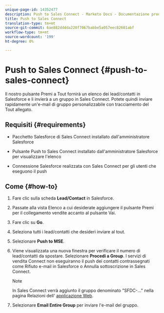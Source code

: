 ```yaml
---
unique-page-id: 14352477
description: Push to Sales Connect - Marketo Docs - Documentazione prodotto
title: Push to Sales Connect
translation-type: tm+mt
source-git-commit: 6ae882dddda220f7067babbe5a057eec82601abf
workflow-type: tm+mt
source-wordcount: '199'
ht-degree: 0%

---
```



# Push to Sales Connect {#push-to-sales-connect}

Il nostro pulsante Premi a Tout fornirà un elenco dei lead/contatti in Salesforce e li invierà a un gruppo in Sales Connect. Potete quindi inviare rapidamente un&#39;e-mail di gruppo personalizzabile con tracciamento del Tout allegato.

## Requisiti {#requirements}

* Pacchetto Salesforce di Sales Connect installato dall&#39;amministratore Salesforce

* Pulsante Push to Sales Connect installato dall&#39;amministratore Salesforce per visualizzare l&#39;elenco

* Connessione Salesforce realizzata con Sales Connect per gli utenti che eseguono il push

## Come {#how-to}

1. Fare clic sulla scheda **Lead/Contact** in Salesforce.
1. Passate alla vista Elenco a cui desiderate aggiungere il pulsante Premi per il collegamento vendite accanto al pulsante Vai.
1. Fare clic su **Go**.
1. Seleziona tutti i lead/contatti che desideri inviare al tout.
1. Selezionare **Push to MSE**.
1. Viene visualizzata una nuova finestra per verificare il numero di lead/contatti da spostare. Selezionare **Procedi a Group**. I servizi di vendita Connect non eseguiranno il push dei contatti contrassegnati come Rifiuto e-mail in Salesforce o Annulla sottoscrizione in Sales Connect.

   >[!NOTE]
   >
   >In Sales Connect verrà aggiunto il gruppo denominato &quot;SFDC-...&quot; nella pagina Relazioni dell&#39; [applicazione Web](https://toutapp.com/login).

1. Selezionare **Email Entire Group** per inviare l&#39;e-mail del gruppo.
